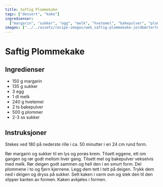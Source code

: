 ```yaml
---
title: Saftig Plommekake
tags: ["dessert", "kake"]
ingredienser:
  ["margarin", "sukker", "egg", "melk", "hvetemel", "bakepulver", "plommer"]
images: ["../../assets/recipe-images/web_saftig-plommekake-jordbærterte.jpg"]
---
```


# Saftig Plommekake

## Ingredienser

- 150 g margarin
- 135 g sukker
- 3 egg
- 1 dl melk
- 240 g hvetemel
- 2 ts bakepulver
- 500 g plommer
- 2-3 ss sukker

## Instruksjoner

Stekes ved 180 på nederste rille i ca. 50 minutter i en 24 cm rund form.

Rør margarin og sukker til en lys og porøs krem. Tilsett eggene, ett om gangen og rør godt mellom hver gang. Tilsett mel og bakepulver vekselvis med melk. Rør deigen godt sammen og hell den i en smurt form. Del plommene i to og fjern kjernene. Legg dem tett i tett på deigen. Trykk dem ned i deigen og dryss på sukker. Sett kaken i varm ovn og stek den til den slipper kanten av formen. Kaken avkjøles i formen.
